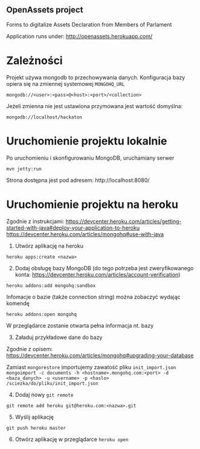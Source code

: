 OpenAssets project 
------------------

Forms to digitalize Assets Declaration from Members of Parlament

Application runs under: http://openassets.herokuapp.com/


Zależności
==========
Projekt używa mongodb to przechowywania danych.
Konfiguracja bazy opiera się na zmiennej systemowej `MONGOHQ_URL`

```
mongodb://<user>:<pass>@<host>:<port>/<collection> 
```

Jeżeli zmienna nie jest ustawiona przymowana jest wartość domyślna:
```
mongodb://localhost/hackaton
```

Uruchomienie projektu lokalnie
==============================
Po uruchomieniu i skonfigurowaniu MongoDB, uruchamiany serwer

```
mvn jetty:run
```

Strona dostępna jest pod adresem: http://localhost:8080/

Uruchomienie projektu na heroku
===============================

Zgodnie z instrukcjami:
https://devcenter.heroku.com/articles/getting-started-with-java#deploy-your-application-to-heroku
https://devcenter.heroku.com/articles/mongohq#use-with-java

1. Utwórz aplikację na heroku 
```
heroku apps:create <nazwa>
```

2. Dodaj obsługę bazy MongoDB (do tego potrzeba jest zweryfikowanego konta: https://devcenter.heroku.com/articles/account-verification)
```
heroku addons:add mongohq:sandbox
```

Infomacje o bazie (także connection string) można zobaczyć wydając komendę
```
heroku addons:open mongohq
```
W przeglądarce zostanie otwarta pełna informacja nt. bazy

3. Załaduj przykładowe dane do bazy

Zgodnie z opisem: https://devcenter.heroku.com/articles/mongohq#upgrading-your-database

Zamiast `mongorestore` importujemy zawatość pliku `init_import.json`
`mongoimport -c documents -h <hostname>.mongohq.com:<port> -d <baza_danych> -u <username> -p <haslo> /sciezka/do/pliku/init_import.json `

4. Dodaj nowy `git remote`
```
git remote add heroku git@heroku.com:<nazwa>.git
```

5. Wyślij aplikację
```
git push heroku master
```

6. Otwórz aplikację w przeglądarce
```heroku open```

